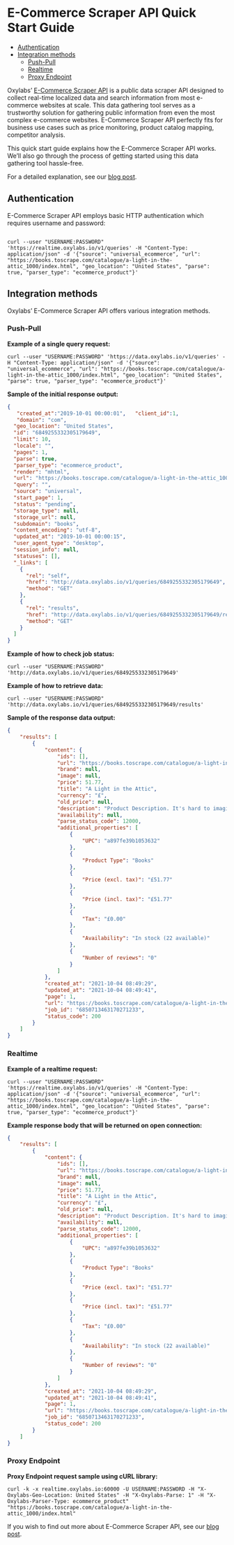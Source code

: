 # E-Commerce Scraper API Quick Start Guide

- [Authentication](#authentication)
- [Integration methods](#integration-methods)
  - [Push-Pull](#push-pull)
  - [Realtime](#realtime)
  - [Proxy Endpoint](#proxy-endpoint)


Oxylabs’ [E-Commerce Scraper API](https://oxylabs.io/products/scraper-api/ecommerce) is a public data scraper API designed to collect real-time localized data and search information from most e-commerce websites at scale. This data gathering tool serves as a trustworthy solution for gathering public information from even the most complex e-commerce websites. E-Commerce Scraper API perfectly fits for business use cases such as price monitoring, product catalog mapping, competitor analysis. 

This quick start guide explains how the E-Commerce Scraper API works. We’ll also go through the process of getting started using this data gathering tool hassle-free.

For a detailed explanation, see our [blog post](https://oxylabs.io/blog/ecommerce-scraper-api-quick-start-guide).

## Authentication

E-Commerce Scraper API employs basic HTTP authentication which requires username and password:

```shell

curl --user "USERNAME:PASSWORD" 'https://realtime.oxylabs.io/v1/queries' -H "Content-Type: application/json" -d '{"source": "universal_ecommerce", "url": "https://books.toscrape.com/catalogue/a-light-in-the-attic_1000/index.html", "geo_location": "United States", "parse": true, "parser_type": "ecommerce_product"}'

```

## Integration methods

Oxylabs’ E-Commerce Scraper API offers various integration methods.

### Push-Pull

**Example of a single query request:**

```shell
curl --user "USERNAME:PASSWORD" 'https://data.oxylabs.io/v1/queries' -H "Content-Type: application/json" -d '{"source": "universal_ecommerce", "url": "https://books.toscrape.com/catalogue/a-light-in-the-attic_1000/index.html", "geo_location": "United States", "parse": true, "parser_type": "ecommerce_product"}'
```

**Sample of the initial response output:**

```json
{  
   "created_at":"2019-10-01 00:00:01",   "client_id":1,
   "domain": "com",
  "geo_location": "United States",
  "id": "6849255332305179649",
  "limit": 10,
  "locale": "",
  "pages": 1,
  "parse": true,
  "parser_type": "ecommerce_product",
  "render": "mhtml",
  "url": "https://books.toscrape.com/catalogue/a-light-in-the-attic_1000/index.html",
  "query": "",
  "source": "universal",
  "start_page": 1,
  "status": "pending",
  "storage_type": null,
  "storage_url": null,
  "subdomain": "books",
  "content_encoding": "utf-8",
  "updated_at": "2019-10-01 00:00:15",
  "user_agent_type": "desktop",
  "session_info": null,
  "statuses": [],
  "_links": [
    {
      "rel": "self",
      "href": "http://data.oxylabs.io/v1/queries/6849255332305179649",
      "method": "GET"
    },
    {
      "rel": "results",
      "href": "http://data.oxylabs.io/v1/queries/6849255332305179649/results",
      "method": "GET"
    }
  ]
}
```

**Example of how to check job status:**

```shell
curl --user "USERNAME:PASSWORD" 'http://data.oxylabs.io/v1/queries/6849255332305179649'
```

**Example of how to retrieve data:**

```shell
curl --user "USERNAME:PASSWORD" 'http://data.oxylabs.io/v1/queries/6849255332305179649/results'
```

**Sample of the response data output:**

```json
{
    "results": [
        {
            "content": {
                "ids": [],
                "url": "https://books.toscrape.com/catalogue/a-light-in-the-attic_1000/index.html",
                "brand": null,
                "image": null,
                "price": 51.77,
                "title": "A Light in the Attic",
                "currency": "£",
                "old_price": null,
                "description": "Product Description. It's hard to imagine a world without A Light in the Attic. This now-classic collection of poetry and drawings from Shel Silverstein celebrates its 20th anniversary with this special edition. Silverstein's humorous and creative verse can amuse the dowdiest of readers. Lemon-faced adults and fidgety kids sit still and read these rhythmic words and laugh and smile and love th It's hard to imagine a world without A Light in the Attic. This now-classic collection of poetry and drawings from Shel Silverstein celebrates its 20th anniversary with this special edition. Silverstein's humorous and creative verse can amuse the dowdiest of readers. Lemon-faced adults and fidgety kids sit still and read these rhythmic words and laugh and smile and love that Silverstein. Need proof of his genius? RockabyeRockabye baby, in the treetopDon't you know a treetopIs no safe place to rock?And who put you up there,And your cradle, too?Baby, I think someone down here'sGot it in for you. Shel, you never sounded so good. ...more. Product Information.",
                "availability": null,
                "parse_status_code": 12000,
                "additional_properties": [
                    {
                        "UPC": "a897fe39b1053632"
                    },
                    {
                        "Product Type": "Books"
                    },
                    {
                        "Price (excl. tax)": "£51.77"
                    },
                    {
                        "Price (incl. tax)": "£51.77"
                    },
                    {
                        "Tax": "£0.00"
                    },
                    {
                        "Availability": "In stock (22 available)"
                    },
                    {
                        "Number of reviews": "0"
                    }
                ]
            },
            "created_at": "2021-10-04 08:49:29",
            "updated_at": "2021-10-04 08:49:41",
            "page": 1,
            "url": "https://books.toscrape.com/catalogue/a-light-in-the-attic_1000/index.html",
            "job_id": "6850713463170271233",
            "status_code": 200
        }
    ]
}
```

### Realtime

**Example of a realtime request:**

```shell
curl --user "USERNAME:PASSWORD" 'https://realtime.oxylabs.io/v1/queries' -H "Content-Type: application/json" -d '{"source": "universal_ecommerce", "url": "https://books.toscrape.com/catalogue/a-light-in-the-attic_1000/index.html", "geo_location": "United States", "parse": true, "parser_type": "ecommerce_product"}'
```

**Example response body that will be returned on open connection:**

```json
{
    "results": [
        {
            "content": {
                "ids": [],
                "url": "https://books.toscrape.com/catalogue/a-light-in-the-attic_1000/index.html",
                "brand": null,
                "image": null,
                "price": 51.77,
                "title": "A Light in the Attic",
                "currency": "£",
                "old_price": null,
                "description": "Product Description. It's hard to imagine a world without A Light in the Attic. This now-classic collection of poetry and drawings from Shel Silverstein celebrates its 20th anniversary with this special edition. Silverstein's humorous and creative verse can amuse the dowdiest of readers. Lemon-faced adults and fidgety kids sit still and read these rhythmic words and laugh and smile and love th It's hard to imagine a world without A Light in the Attic. This now-classic collection of poetry and drawings from Shel Silverstein celebrates its 20th anniversary with this special edition. Silverstein's humorous and creative verse can amuse the dowdiest of readers. Lemon-faced adults and fidgety kids sit still and read these rhythmic words and laugh and smile and love that Silverstein. Need proof of his genius? RockabyeRockabye baby, in the treetopDon't you know a treetopIs no safe place to rock?And who put you up there,And your cradle, too?Baby, I think someone down here'sGot it in for you. Shel, you never sounded so good. ...more. Product Information.",
                "availability": null,
                "parse_status_code": 12000,
                "additional_properties": [
                    {
                        "UPC": "a897fe39b1053632"
                    },
                    {
                        "Product Type": "Books"
                    },
                    {
                        "Price (excl. tax)": "£51.77"
                    },
                    {
                        "Price (incl. tax)": "£51.77"
                    },
                    {
                        "Tax": "£0.00"
                    },
                    {
                        "Availability": "In stock (22 available)"
                    },
                    {
                        "Number of reviews": "0"
                    }
                ]
            },
            "created_at": "2021-10-04 08:49:29",
            "updated_at": "2021-10-04 08:49:41",
            "page": 1,
            "url": "https://books.toscrape.com/catalogue/a-light-in-the-attic_1000/index.html",
            "job_id": "6850713463170271233",
            "status_code": 200
        }
    ]
}
```

### Proxy Endpoint

**Proxy Endpoint request sample using cURL library:**

```shell
curl -k -x realtime.oxylabs.io:60000 -U USERNAME:PASSWORD -H "X-Oxylabs-Geo-Location: United States" -H "X-Oxylabs-Parse: 1" -H "X-Oxylabs-Parser-Type: ecommerce_product" "https://books.toscrape.com/catalogue/a-light-in-the-attic_1000/index.html"
```

If you wish to find out more about E-Commerce Scraper API, see our [blog post](https://oxylabs.io/blog/ecommerce-scraper-api-quick-start-guide).
